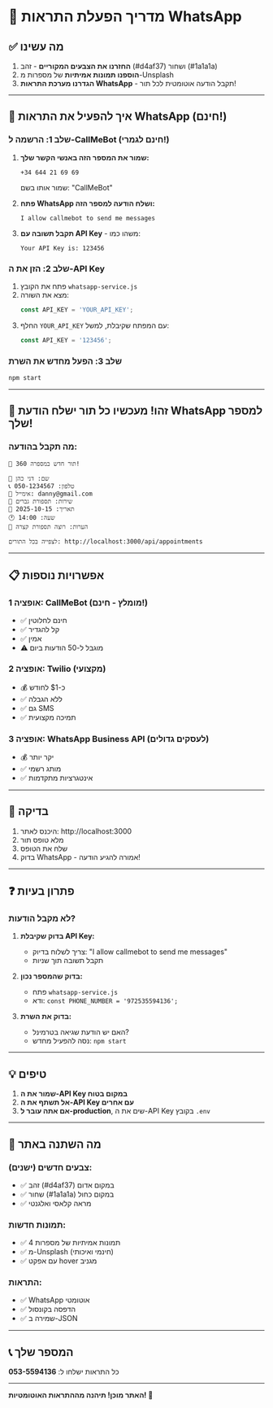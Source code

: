 # 📱 מדריך הפעלת התראות WhatsApp

## ✅ מה עשינו

1. **החזרנו את הצבעים המקוריים** - זהב (#d4af37) ושחור (#1a1a1a)
2. **הוספנו תמונות אמיתיות** של מספרות מ-Unsplash
3. **הגדרנו מערכת התראות WhatsApp** - תקבל הודעה אוטומטית לכל תור!

---

## 🚀 איך להפעיל את התראות WhatsApp (חינם!)

### שלב 1: הרשמה ל-CallMeBot (חינם לגמרי!)

1. **שמור את המספר הזה באנשי הקשר שלך:**
   ```
   +34 644 21 69 69
   ```
   שמור אותו בשם: "CallMeBot"

2. **פתח WhatsApp ושלח הודעה למספר הזה:**
   ```
   I allow callmebot to send me messages
   ```

3. **תקבל תשובה עם API Key** - משהו כמו:
   ```
   Your API Key is: 123456
   ```

### שלב 2: הזן את ה-API Key

1. פתח את הקובץ `whatsapp-service.js`
2. מצא את השורה:
   ```javascript
   const API_KEY = 'YOUR_API_KEY';
   ```
3. החלף `YOUR_API_KEY` עם המפתח שקיבלת, למשל:
   ```javascript
   const API_KEY = '123456';
   ```

### שלב 3: הפעל מחדש את השרת

```bash
npm start
```

---

## 🎉 זהו! מעכשיו כל תור ישלח הודעת WhatsApp למספר שלך!

### מה תקבל בהודעה:

```
🎉 תור חדש במספרה 360!

👤 שם: דני כהן
📞 טלפון: 050-1234567
📧 אימייל: danny@gmail.com
💇 שירות: תספורת גברים
📅 תאריך: 2025-10-15
🕐 שעה: 14:00
📝 הערות: רוצה תספורת קצרה

לצפייה בכל התורים: http://localhost:3000/api/appointments
```

---

## 📋 אפשרויות נוספות

### אופציה 1: CallMeBot (מומלץ - חינם!)
- ✅ חינם לחלוטין
- ✅ קל להגדיר
- ✅ אמין
- ⚠️ מוגבל ל-50 הודעות ביום

### אופציה 2: Twilio (מקצועי)
- 💰 כ-$1 לחודש
- ✅ ללא הגבלה
- ✅ גם SMS
- ✅ תמיכה מקצועית

### אופציה 3: WhatsApp Business API (לעסקים גדולים)
- 💰 יקר יותר
- ✅ מותג רשמי
- ✅ אינטגרציות מתקדמות

---

## 🔧 בדיקה

1. היכנס לאתר: http://localhost:3000
2. מלא טופס תור
3. שלח את הטופס
4. בדוק WhatsApp - אמורה להגיע הודעה!

---

## ❓ פתרון בעיות

### לא מקבל הודעות?

1. **בדוק שקיבלת API Key:**
   - צריך לשלוח בדיוק: "I allow callmebot to send me messages"
   - תקבל תשובה תוך שניות

2. **בדוק שהמספר נכון:**
   - פתח `whatsapp-service.js`
   - ודא: `const PHONE_NUMBER = '972535594136';`

3. **בדוק את השרת:**
   - האם יש הודעת שגיאה בטרמינל?
   - נסה להפעיל מחדש: `npm start`

---

## 💡 טיפים

1. **שמור את ה-API Key במקום בטוח**
2. **אל תשתף את ה-API Key עם אחרים**
3. **אם אתה עובר ל-production**, שים את ה-API Key בקובץ `.env`

---

## 🎨 מה השתנה באתר

### צבעים חדשים (ישנים):
- ✅ זהב (#d4af37) במקום אדום
- ✅ שחור (#1a1a1a) במקום כחול
- ✅ מראה קלאסי ואלגנטי

### תמונות חדשות:
- ✅ 4 תמונות אמיתיות של מספרות
- ✅ מ-Unsplash (חינמי ואיכותי)
- ✅ עם אפקט hover מגניב

### התראות:
- ✅ WhatsApp אוטומטי
- ✅ הדפסה בקונסול
- ✅ שמירה ב-JSON

---

## 📞 המספר שלך

כל התראות ישלחו ל: **053-5594136**

---

**האתר מוכן! תיהנה מההתראות האוטומטיות! 🎉**

